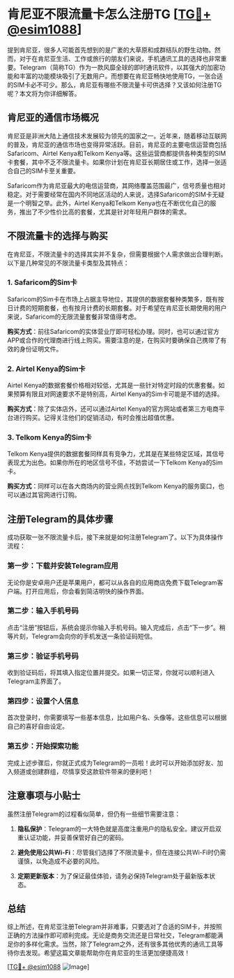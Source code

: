 # 肯尼亚不限流量卡怎么注册TG [[TG💪+ @esim1088](https://t.me/s/esim1088)]

提到肯尼亚，很多人可能首先想到的是广袤的大草原和成群结队的野生动物。然而，对于在肯尼亚生活、工作或旅行的朋友们来说，手机通讯工具的选择也非常重要。Telegram（简称TG）作为一款风靡全球的即时通讯软件，以其强大的加密功能和丰富的功能模块吸引了无数用户。而想要在肯尼亚畅快地使用TG，一张合适的SIM卡必不可少。那么，肯尼亚有哪些不限流量卡可供选择？又该如何注册TG呢？本文将为你详细解答。

## 肯尼亚的通信市场概况

肯尼亚是非洲大陆上通信技术发展较为领先的国家之一。近年来，随着移动互联网的普及，肯尼亚的通信市场也变得异常活跃。目前，肯尼亚的主要电信运营商包括Safaricom、Airtel Kenya和Telkom Kenya等。这些运营商都提供各种类型的SIM卡套餐，其中不乏不限流量卡。如果你计划在肯尼亚长期居住或工作，选择一张适合自己的SIM卡至关重要。

Safaricom作为肯尼亚最大的电信运营商，其网络覆盖范围最广，信号质量也相对稳定。对于需要经常在国内不同地区活动的人来说，选择Safaricom的SIM卡无疑是一个明智之举。此外，Airtel Kenya和Telkom Kenya也在不断优化自己的服务，推出了不少性价比高的套餐，尤其是针对年轻用户群体的需求。

## 不限流量卡的选择与购买

在肯尼亚，不限流量卡的选择其实并不复杂，但需要根据个人需求做出合理判断。以下是几种常见的不限流量卡类型及其特点：

### 1. **Safaricom的Sim卡**

Safaricom的Sim卡在市场上占据主导地位，其提供的数据套餐种类繁多，既有按日计费的短期套餐，也有按月计费的长期套餐。对于希望在肯尼亚长期使用的用户来说，Safaricom的无限流量套餐非常值得考虑。

**购买方式**：前往Safaricom的实体营业厅即可轻松办理。同时，也可以通过官方APP或合作的代理商进行线上购买。需要注意的是，在购买时要确保自己携带了有效的身份证明文件。

### 2. **Airtel Kenya的Sim卡**

Airtel Kenya的数据套餐价格相对较低，尤其是一些针对特定时段的优惠套餐。如果预算有限且对网速要求不是特别高，Airtel Kenya的Sim卡可能是不错的选择。

**购买方式**：除了实体店外，还可以通过Airtel Kenya的官方网站或者第三方电商平台进行购买。记得关注他们的促销活动，有时会推出超值优惠。

### 3. **Telkom Kenya的Sim卡**

Telkom Kenya提供的数据套餐同样具有竞争力，尤其是在某些特定区域，其信号表现尤为出色。如果你所在的地区信号不佳，不妨尝试一下Telkom Kenya的Sim卡。

**购买方式**：同样可以在各大商场内的营业网点找到Telkom Kenya的服务窗口，也可以通过其官网进行订购。

## 注册Telegram的具体步骤

成功获取一张不限流量卡后，接下来就是如何注册Telegram了。以下为具体操作流程：

### 第一步：下载并安装Telegram应用

无论你是安卓用户还是苹果用户，都可以从各自的应用商店免费下载Telegram客户端。打开应用后，你会看到简洁明快的操作界面。

### 第二步：输入手机号码

点击“注册”按钮后，系统会提示你输入手机号码。输入完成后，点击“下一步”。稍等片刻，Telegram会向你的手机发送一条验证码短信。

### 第三步：验证手机号码

收到验证码后，将其填入指定位置并提交。如果一切正常，你就可以顺利进入Telegram主界面了。

### 第四步：设置个人信息

首次登录时，你需要填写一些基本信息，比如用户名、头像等。这些信息可以根据自己的喜好自由设定。

### 第五步：开始探索功能

完成上述步骤后，你就正式成为Telegram的一员啦！此时可以开始添加好友、加入频道或创建群组，尽情享受这款软件带来的便利吧！

## 注意事项与小贴士

虽然注册Telegram的过程看似简单，但仍有一些细节需要注意：

1. **隐私保护**：Telegram的一大特色就是高度注重用户的隐私安全。建议开启双重认证功能，并妥善保管好自己的密码。
   
2. **避免使用公共Wi-Fi**：尽管我们选择了不限流量卡，但在连接公共Wi-Fi时仍需谨慎，以免造成不必要的风险。

3. **定期更新版本**：为了保证最佳体验，请务必保持Telegram处于最新版本状态。

## 总结

综上所述，在肯尼亚注册Telegram并非难事，只要选对了合适的SIM卡，并按照正确的方法操作即可顺利完成。无论是商务交流还是日常社交，Telegram都能满足你的多样化需求。当然，除了Telegram之外，还有很多其他优秀的通讯工具等待你去发现。希望这篇文章能帮助你在肯尼亚的生活更加便捷高效！

[[TG💪+ @esim1088](https://t.me/s/esim1088) ![Image](https://i.postimg.cc/4NQfJmqS/Snipaste-2025-05-13-00-14-12.png)]